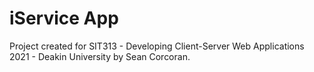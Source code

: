 # iService App

Project created for SIT313 - Developing Client-Server Web Applications
2021 - Deakin University
by Sean Corcoran.
